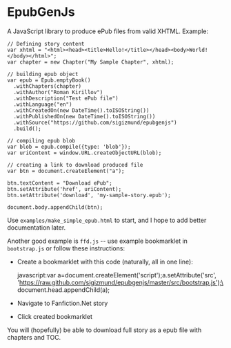 EpubGenJs
=========

A JavaScript library to produce ePub files from valid XHTML. Example:

    // Defining story content
    var xhtml = "<html><head><title>Hello!</title></head><body>World!</body></html>";
    var chapter = new Chapter("My Sample Chapter", xhtml);

    // building epub object
    var epub = Epub.emptyBook()
      .withChapters(chapter)
      .withAuthor("Roman Kirillov")
      .withDescription("Test ePub file")
      .withLanguage("en")
      .withCreatedOn(new DateTime().toISOString())
      .withPublishedOn(new DateTime().toISOString())
      .withSource("https://github.com/sigizmund/epubgenjs")
      .build();

    // compiling epub blob
    var blob = epub.compile({type: 'blob'});
    var uriContent = window.URL.createObjectURL(blob);

    // creating a link to download produced file
    var btn = document.createElement("a");

    btn.textContent = "Download ePub";
    btn.setAttribute('href', uriContent);
    btn.setAttribute('download', 'my-sample-story.epub');

    document.body.appendChild(btn);

Use `examples/make_simple_epub.html` to start, and I hope to add better documentation later.

Another good example is `ffd.js` -- use example bookmarklet in `bootstrap.js` or follow these instructions:

  * Create a bookmarklet with this code (naturally, all in one line):


    javascript:var a=document.createElement('script');a.setAttribute('src', \
    'https://raw.github.com/sigizmund/epubgenjs/master/src/bootstrap.js');\
    document.head.appendChild(a);


  * Navigate to Fanfiction.Net story

  * Click created bookmarklet

You will (hopefully) be able to download full story as a epub file with chapters and TOC.